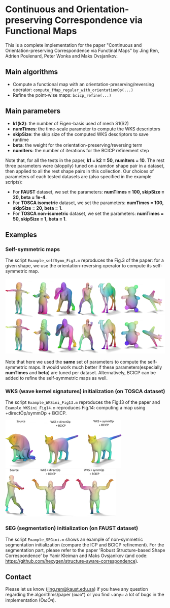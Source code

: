 # Continuous and Orientation-preserving Correspondence via Functional Maps

This is a complete implementation for the paper "Continuous and Orientation-preserving Correspondence via Functinal Maps" by Jing Ren, Adrien Poulenard, Peter Wonka and Maks Ovsjanikov.


Main algorithms
------------------
- Compute a functional map with an orientation-preserving/reversing operator: `compute_fMap_regular_with_orientationOp(...)`
- Refine the point-wise maps: `bcicp_refine(...)`


Main parameters
------------------
- **k1(k2)**: the number of Eigen-basis used of mesh S1(S2)
- **numTimes**: the time-scale parameter to compute the WKS descriptors
- **skipSize**: the skip size of the computed WKS descriptors to save runtime
- **beta**: the weight for the orientation-preserving/reversing term
- **numIters**: the number of iterations for the BCICP refinement step

Note that, for all the tests in the paper, **k1 = k2 = 50**, **numIters = 10**. The rest three parameters were (sloppily) tuned on a ramdon shape pair in a dataset, then applied to all the rest shape pairs in this collection. Our choices of parameters of each tested datasets are (also specified in the example scripts):

- For **FAUST** dataset, we set the parameters: **numTimes = 100, skipSize = 20, beta = 1e-4**.
- For **TOSCA isometric** dataset, we set the parameters: **numTimes = 100, skipSize = 20, beta = 1**.
- For **TOSCA non-isometric** dataset, we set the parameters: **numTimes = 50, skipSize = 1, beta = 1**.

Examples
------------------
### Self-symmetric maps
The script `Example_selfSymm_Fig3.m` reproduces the Fig.3 of the paper: for a given shape, we use the orientation-reversing operator to compute its self-symmetric map. 

<img src="/figs/eg_selfSymm.png" width="600">

Note that here we used the **same** set of parameters to compute the self-symmetric maps. It would work much better if these parameters(especially **numTimes** and **beta**) are tuned per dataset. Alternatively, BCICP can be added to refine the self-symmetric maps as well.


### WKS (wave kernel signatures) initialization (on TOSCA dataset)
The script `Example_WKSini_Fig13.m` reproduces the Fig.13 of the paper and `Example_WKSini_Fig14.m` reproduces Fig.14: computing a map using +directOp/symmOp + BCICP.

<img src="/figs/WKSeg_Iso.png" height="150">                      <img src="/figs/WKSeg_nonIso.png" height="150">

### SEG (segmentation) initialization (on FAUST dataset)
The script `Example_SEGini.m` shows an example of non-symmetric segmentation initialization (compare the ICP and BCICP refinement). For the segmentation part, please refer to the paper 'Robust Structure-based Shape Correspondence' by Yanir Kleiman and Maks Ovsjanikov (and code: https://github.com/hexygen/structure-aware-correspondence).


Contact
------------------
Please let us know (jing.ren@kaust.edu.sa) if you have any question regarding the algorithms/paper (ฅωฅ*) or you find ~any~ a lot of bugs in the implementation (ÒωÓױ). 
